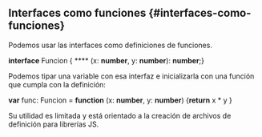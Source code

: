 ## Interfaces como funciones {#interfaces-como-funciones}

Podemos usar las interfaces como definiciones de funciones.

**interface** Funcion { **** (x: **number**, y: **number**): **number**;}

Podemos tipar una variable con esa interfaz e inicializarla con una función que cumpla con la definición:

**var** func: Funcion = **function** (x: **number**, y: **number**) {**return** x * y }

Su utilidad es limitada y está orientado a la creación de archivos de definición para librerías JS.